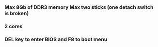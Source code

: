 ### Max 8Gb of DDR3 memory Max two sticks (one detach switch is broken)
### 2 cores 
### DEL key to enter BIOS and F8 to boot menu

